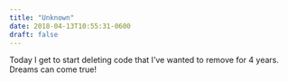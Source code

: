 ```yaml
---
title: "Unknown"
date: 2018-04-13T10:55:31-0600
draft: false
---
```


Today I get to start deleting code that I’ve wanted to remove for 4 years. Dreams can come true!
